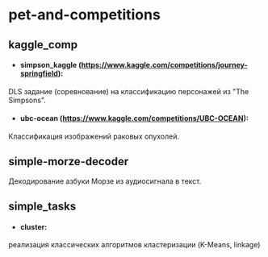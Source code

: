 # pet-and-competitions

## kaggle_comp

- #### simpson_kaggle (https://www.kaggle.com/competitions/journey-springfield):
DLS задание (соревнование) на классификацию персонажей из "The Simpsons".    
- #### ubc-ocean (https://www.kaggle.com/competitions/UBC-OCEAN):
Классификация изображений раковых опухолей.

## simple-morze-decoder

Декодирование азбуки Морзе из аудиосигнала в текст.

## simple_tasks

- #### cluster:
реализация классических алгоритмов кластеризации (K-Means, linkage)
